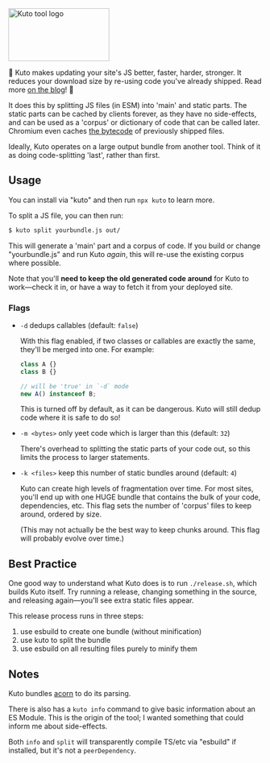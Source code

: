 <img src="https://storage.googleapis.com/hwhistlr.appspot.com/og/kuto.jpeg" width="200" height="105" alt="Kuto tool logo" />

🌈 Kuto makes updating your site's JS better, faster, harder, stronger.
It reduces your download size by re-using code you've already shipped.
Read more [on the blog](https://samthor.au/2024/kuto/)! 🌈

It does this by splitting JS files (in ESM) into 'main' and static parts.
The static parts can be cached by clients forever, as they have no side-effects, and can be used as a 'corpus' or dictionary of code that can be called later.
Chromium even caches [the bytecode](https://v8.dev/blog/code-caching-for-devs) of previously shipped files.

Ideally, Kuto operates on a large output bundle from another tool.
Think of it as doing code-splitting 'last', rather than first.

## Usage

You can install via "kuto" and then run `npx kuto` to learn more.

To split a JS file, you can then run:

```bash
$ kuto split yourbundle.js out/
```

This will generate a 'main' part and a corpus of code.
If you build or change "yourbundle.js" and run Kuto _again_, this will re-use the existing corpus where possible.

Note that you'll **need to keep the old generated code around** for Kuto to work&mdash;check it in, or have a way to fetch it from your deployed site.

### Flags

- `-d` dedups callables (default: `false`)

  With this flag enabled, if two classes or callables are exactly the same, they'll be merged into one.
  For example:

  ```ts
  class A {}
  class B {}

  // will be 'true' in `-d` mode
  new A() instanceof B;
  ```

  This is turned off by default, as it can be dangerous.
  Kuto will still dedup code where it is safe to do so!

- `-m <bytes>` only yeet code which is larger than this (default: `32`)

  There's overhead to splitting the static parts of your code out, so this limits the process to larger statements.

- `-k <files>` keep this number of static bundles around (default: `4`)

  Kuto can create high levels of fragmentation over time.
  For most sites, you'll end up with one HUGE bundle that contains the bulk of your code, dependencies, etc.
  This flag sets the number of 'corpus' files to keep around, ordered by size.

  (This may not actually be the best way to keep chunks around.
  This flag will probably evolve over time.)

## Best Practice

One good way to understand what Kuto does is to run `./release.sh`, which builds Kuto itself.
Try running a release, changing something in the source, and releasing again&mdash;you'll see extra static files appear.

This release process runs in three steps:

1. use esbuild to create one bundle (without minification)
2. use kuto to split the bundle
3. use esbuild on all resulting files purely to minify them

## Notes

Kuto bundles [acorn](https://www.npmjs.com/package/acorn) to do its parsing.

There is also has a `kuto info` command to give basic information about an ES Module.
This is the origin of the tool; I wanted something that could inform me about side-effects.

Both `info` and `split` will transparently compile TS/etc via "esbuild" if installed, but it's not a `peerDependency`.
